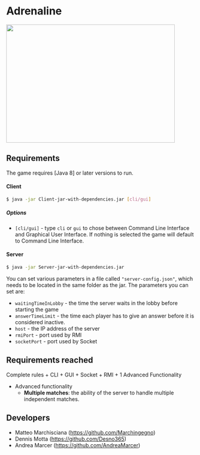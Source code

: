 # Adrenaline

<img src="https://cf.geekdo-images.com/opengraph/img/ac8k6cuJA8cf6jnRlPjzkDd_YuQ=/fit-in/1200x630/pic3476604.jpg" width="450" height="315"></img>

## Requirements

The game requires [Java 8] or later versions to run.

#### Client

```sh
$ java -jar Client-jar-with-dependencies.jar [cli/gui]
```

##### Options
- `[cli/gui]` - type `cli` or `gui` to chose between Command Line Interface and Graphical User Interface. If nothing is selected the game will default to Command Line Interface.

#### Server
```sh
$ java -jar Server-jar-with-dependencies.jar
```
You can set various parameters in a file called `"server-config.json"`, which needs to be located in the same folder as the jar.
The parameters you can set are:
- `waitingTimeInLobby` - the time the server waits in the lobby before starting the game
- `answerTimeLimit` - the time each player has to give an answer before it is considered inactive.
- `host` - the IP address of the server
- `rmiPort` - port used by RMI
- `socketPort` - port used by Socket

## Requirements reached

Complete rules + CLI + GUI + Socket + RMI + 1 Advanced Functionality


- Advanced functionality
    - **Multiple matches**: the ability of the server to handle multiple independent matches.
    
    
## Developers

- Matteo Marchisciana (https://github.com/Marchingegno)
- Dennis Motta (https://github.com/Desno365)
- Andrea Marcer (https://github.com/AndreaMarcer)




